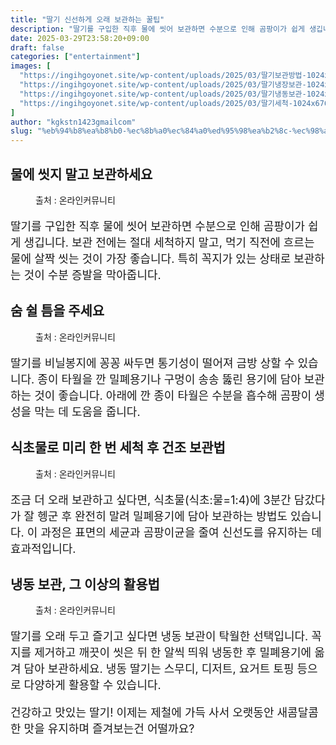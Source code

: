```yaml
---
title: "딸기 신선하게 오래 보관하는 꿀팁"
description: "딸기를 구입한 직후 물에 씻어 보관하면 수분으로 인해 곰팡이가 쉽게 생깁니다. 보관 전에는 절대 세척하지 말고, 먹기 직전에 흐르는 물에 살짝 씻는 것이 가장 좋습니다. 특히 꼭지가 있는 상태로 보관하는 것이 수분 증발을 막아줍니다."
date: 2025-03-29T23:58:20+09:00
draft: false
categories: ["entertainment"]
images: [
  "https://ingihgoyonet.site/wp-content/uploads/2025/03/딸기보관방법-1024x684.jpg"
  "https://ingihgoyonet.site/wp-content/uploads/2025/03/딸기냉장보관-1024x683.jpg"
  "https://ingihgoyonet.site/wp-content/uploads/2025/03/딸기냉동보관-1024x683.jpg"
  "https://ingihgoyonet.site/wp-content/uploads/2025/03/딸기세척-1024x676.jpg"
]
author: "kgkstn1423gmailcom"
slug: "%eb%94%b8%ea%b8%b0-%ec%8b%a0%ec%84%a0%ed%95%98%ea%b2%8c-%ec%98%a4%eb%9e%98-%eb%b3%b4%ea%b4%80%ed%95%98%eb%8a%94-%ea%bf%80%ed%8c%81"
---
```


<h2 >물에 씻지 말고 보관하세요</h2> <figure ><img src="https://ingihgoyonet.site/wp-content/uploads/2025/03/딸기보관방법-1024x684.jpg" alt="" style="aspect-ratio:16/9;object-fit:cover"/><figcaption >출처 : 온라인커뮤니티</figcaption></figure> <p style="font-size:18px">딸기를 구입한 직후 물에 씻어 보관하면 수분으로 인해 곰팡이가 쉽게 생깁니다. 보관 전에는 절대 세척하지 말고, 먹기 직전에 흐르는 물에 살짝 씻는 것이 가장 좋습니다. 특히 꼭지가 있는 상태로 보관하는 것이 수분 증발을 막아줍니다.</p> <h2 >숨 쉴 틈을 주세요</h2> <figure ><img src="https://ingihgoyonet.site/wp-content/uploads/2025/03/딸기냉장보관-1024x683.jpg" alt="" style="aspect-ratio:16/9;object-fit:cover"/><figcaption >출처 : 온라인커뮤니티</figcaption></figure> <p style="font-size:18px">딸기를 비닐봉지에 꽁꽁 싸두면 통기성이 떨어져 금방 상할 수 있습니다. 종이 타월을 깐 밀폐용기나 구멍이 송송 뚫린 용기에 담아 보관하는 것이 좋습니다. 아래에 깐 종이 타월은 수분을 흡수해 곰팡이 생성을 막는 데 도움을 줍니다.</p> <h2 >식초물로 미리 한 번 세척 후 건조 보관법</h2> <figure ><img src="https://ingihgoyonet.site/wp-content/uploads/2025/03/딸기냉동보관-1024x683.jpg" alt="" style="aspect-ratio:16/9;object-fit:cover"/><figcaption >출처 : 온라인커뮤니티</figcaption></figure> <p style="font-size:18px">조금 더 오래 보관하고 싶다면, 식초물(식초:물=1:4)에 3분간 담갔다가 잘 헹군 후 완전히 말려 밀폐용기에 담아 보관하는 방법도 있습니다. 이 과정은 표면의 세균과 곰팡이균을 줄여 신선도를 유지하는 데 효과적입니다.</p> <h2 >냉동 보관, 그 이상의 활용법</h2> <figure ><img src="https://ingihgoyonet.site/wp-content/uploads/2025/03/딸기세척-1024x676.jpg" alt="" style="aspect-ratio:16/9;object-fit:cover"/><figcaption >출처 : 온라인커뮤니티</figcaption></figure> <p style="font-size:18px">딸기를 오래 두고 즐기고 싶다면 냉동 보관이 탁월한 선택입니다. 꼭지를 제거하고 깨끗이 씻은 뒤 한 알씩 띄워 냉동한 후 밀폐용기에 옮겨 담아 보관하세요. 냉동 딸기는 스무디, 디저트, 요거트 토핑 등으로 다양하게 활용할 수 있습니다.</p> <p style="font-size:18px">건강하고 맛있는 딸기! 이제는 제철에 가득 사서 오랫동안 새콤달콤한 맛을 유지하며 즐겨보는건 어떨까요?</p>